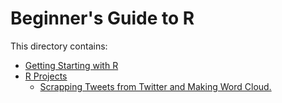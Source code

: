 # Beginner's Guide to R 
This directory contains:
* [Getting Starting with R](Getting%20Started%20with%20R.md)
* [R Projects](R%20Projects)
    * [Scrapping Tweets from Twitter and Making Word Cloud.](R%20Projects/Text_Mining_and_its_Importance_in_NLP%2C_ML_and_Al.ipynb)

